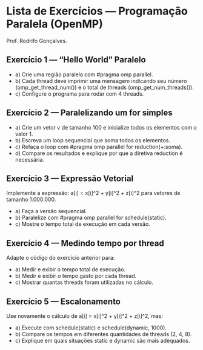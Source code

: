 # Lista de Exercícios — Programação Paralela (OpenMP)
Prof. Rodrifo Gonçalves.

## Exercício 1 — “Hello World” Paralelo
 - a) Crie uma região paralela com #pragma omp parallel.
 - b) Cada thread deve imprimir uma mensagem indicando seu número (omp_get_thread_num()) e o total de threads (omp_get_num_threads()).
 - c) Configure o programa para rodar com 4 threads.


## Exercício 2 — Paralelizando um for simples
 - a) Crie um vetor v de tamanho 100 e inicialize todos os elementos com o valor 1.
 - b) Escreva um loop sequencial que soma todos os elementos.
 - c) Refaça o loop com #pragma omp parallel for reduction(+:soma).
 - d) Compare os resultados e explique por que a diretiva reduction é necessária.



## Exercício 3 — Expressão Vetorial
Implemente a expressão: a[i] = x[i]^2 + y[i]^2 + z[i]^2 para vetores de tamanho 1.000.000.
 - a) Faça a versão sequencial.
 - b) Paralelize com #pragma omp parallel for schedule(static).
 - c) Mostre o tempo total de execução em cada versão.



## Exercício 4 — Medindo tempo por thread
Adapte o código do exercício anterior para:
 - a) Medir e exibir o tempo total de execução.
 - b) Medir e exibir o tempo gasto por cada thread.
 - c) Mostrar quantas threads foram utilizadas no cálculo.



## Exercício 5 — Escalonamento
Use novamente o cálculo de a[i] = x[i]^2 + y[i]^2 + z[i]^2, mas:
 - a) Execute com schedule(static) e schedule(dynamic, 1000).
 - b) Compare os tempos em diferentes quantidades de threads (2, 4, 8).
 - c) Explique em quais situações static e dynamic são mais adequados.
